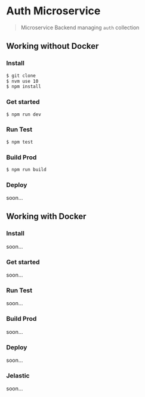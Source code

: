# Auth Microservice
> Microservice Backend managing `auth` collection

## Working without Docker
### Install
```sh
$ git clone
$ nvm use 10
$ npm install
```

### Get started
```sh
$ npm run dev
```

### Run Test
```sh
$ npm test
```
### Build Prod
```sh
$ npm run build
```
### Deploy
soon...

## Working with Docker
### Install
soon...

### Get started
soon...

### Run Test
soon...

### Build Prod
soon...

### Deploy
soon...

### Jelastic
soon...
